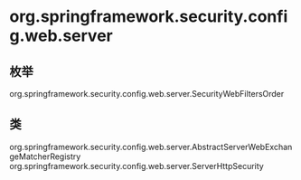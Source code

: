 # org.springframework.security.config.web.server

## 枚举

org.springframework.security.config.web.server.SecurityWebFiltersOrder

## 类

org.springframework.security.config.web.server.AbstractServerWebExchangeMatcherRegistry<T>
org.springframework.security.config.web.server.ServerHttpSecurity




